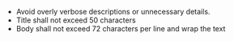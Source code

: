 - Avoid overly verbose descriptions or unnecessary details.
- Title shall not exceed 50 characters
- Body shall not exceed 72 characters per line and wrap the text
